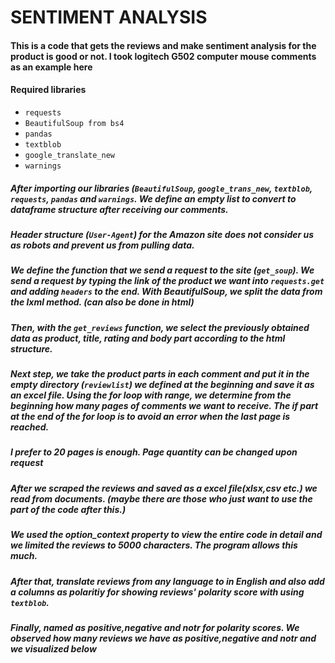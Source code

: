 # SENTIMENT ANALYSIS

#### **This is a code that gets the reviews and make sentiment analysis for the product is good or not. I took logitech G502 computer mouse comments as an example here**


#### Required libraries

- `requests`
- `BeautifulSoup from bs4`
- `pandas`
- `textblob`
- `google_translate_new`
- `warnings`


##### After importing our libraries (`BeautifulSoup`, `google_trans_new`, `textblob`, `requests`, `pandas` and `warnings`. We define an empty list to convert to dataframe structure after receiving our comments.
##### Header structure (`User-Agent`) for the Amazon site does not consider us as robots and prevent us from pulling data.
##### We define the function that we send a request to the site (`get_soup`). We send a request by typing the link of the product we want into `requests.get` and adding `headers` to the end. With BeautifulSoup, we split the data from the lxml method. (can also be done in html)
##### Then, with the `get_reviews` function, we select the previously obtained data as product, title, rating and body part according to the html structure.
##### Next step, we take the product parts in each comment and put it in the empty directory (`reviewlist`) we defined at the beginning and save it as an excel file. Using the for loop with range, we determine from the beginning how many pages of comments we want to receive. The if part at the end of the for loop is to avoid an error when the last page is reached. 
##### I prefer to 20 pages is enough. Page quantity can be changed upon request 
##### After we scraped the reviews and saved as a excel file(xlsx,csv etc.) we read from documents. (maybe there are those who just want to use the part of the code after this.)
##### We used the option_context property to view the entire code in detail and we limited the reviews to 5000 characters. The program allows this much.
##### After that, translate reviews from any language to in English and also add a columns as polaritiy for showing reviews' polarity score with using `textblob`.
##### Finally, named as positive,negative and notr for polarity scores. We observed how many reviews we have as positive,negative and notr and we visualized below
